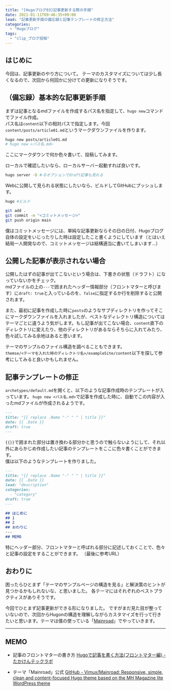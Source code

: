 ```yaml
---
title: "[Hugoブログ03]記事更新する際の手順"
date: 2021-01-11T09:46:35+09:00
lead: "記事更新手順の備忘録と記事テンプレートの修正方法"
categories:
  - "Hugoブログ"
tags:
  - "clip_ブログ投稿"
---
```


## はじめに
今回は、記事更新のやり方について。
テーマのカスタマイズについては少し長くなるので、次回から何回かに分けての更新になりそうです。

## （備忘録）基本的な記事更新手順
まずは記事となるmdファイルを作成するパス名を指定して、`hugo new`コマンドでファイル作成。  
パス名は`content`以下の相対パスで指定します。今回`content/posts/article01.md`というマークダウンファイルを作ります。  

```bash
hugo new posts/article01.md
# hugo new <パス名.md>
```

ここにマークダウンで何か色々書いて、投稿してみます。

ローカルで確認したいなら、ローカルサーバー起動すれば良いです。
```bash
hugo server -D #-Dオプションでdraft記事も見れる
```

Webに公開して見られる状態にしたいなら、ビルドしてGitHubにプッシュします。
```bash
hugo #ビルド

git add .
git commit -m "<コミットメッセージ>"
git push origin main
```

僕はコミットメッセージには、単純な記事更新ならその日の日付、Hugoブログ自体の設定をいじったりした時は設定したこと書くようにしています（とはいえ結局一人開発なので、コミットメッセージは結構適当に書いてしまいます...）


## 公開した記事が表示されない場合
公開したはずの記事が出てこないという場合は、下書きの状態（ドラフト）になっていないかをチェック。  
mdファイルの上の`---`で囲まれたヘッダー情報部分（フロントマターと呼びます）に`draft: true`と入っているのを、`false`に指定するか行を削除すると公開されます。

また、最初に記事を作成した時に`posts`のようなサブディレクトリを作ってそこにマークダウンファイルを入れましたが、ベストなディレクトリ構造についてはテーマごとに違うよう気がします。もし記事が出てこない場合、`content`直下のディレクトリに変えたり、他のディレクトリがあるならそちらに入れてみたり、色々試してみる余地はあると思います。

テーマのサンプルのファイル構造を調べることもできます。  
`themse/<テーマを入れた時のディレクトリ名>/exampleSite/content`以下を探して参考にしてみると良いかもしれません。


## 記事テンプレートの修正
`archetypes/default.md`を開くと、以下のような記事作成時のテンプレートが入っています。
`hugo new <パス名.md>`で記事を作成した時に、自動でこの内容が入ったmdファイルが作成されるようです。

```md
---
title: "{{ replace .Name "-" " " | title }}"
date: {{ .Date }}
draft: true
---
```

`{{}}`で囲まれた部分は置き換わる部分かと思うので触らないようにして、それ以外にあらかじめ作成したい記事のテンプレートをここに色々書くことができます。  
僕は以下のようなテンプレートを作りました。

```md
---
title: "{{ replace .Name "-" " " | title }}"
date: {{ .Date }}
lead: "description"
categories:
  - "category"
draft: true
---

## はじめに
## 1
## 2
## おわりに
---
## MEMO
```

特にヘッダー部分、フロントマターと呼ばれる部分に記述しておくことで、色々と記事の設定をすることができます。
（最後に参考URL）


## おわりに
困ったらひとまず「テーマのサンプルページの構造を見る」と解決策のヒントが見つかるかもしれないな、と思いました。
各テーマにはそれぞれのベストプラクティスがありそうです。

今回でひとまず記事更新ができる形になりました。
ですがまだ見た目が整っていないので、次回からHugonの構造を理解しながらカスタマイズを行って行きたいと思います。テーマは僕の使っている「[Mainroad](https://github.com/vimux/mainroad/)」でやっていきます。

---
## MEMO
- 記事のフロントマターの書き方
[Hugoで記事を書く方法(フロントマター編) - たかけんテックラボ](https://takaken.tokyo/dev/hugo/post/write-post/)

- テーマ「Mainroad」公式
[GitHub - Vimux/Mainroad: Responsive, simple, clean and content-focused Hugo theme based on the MH Magazine lite WordPress theme](https://github.com/vimux/mainroad/)